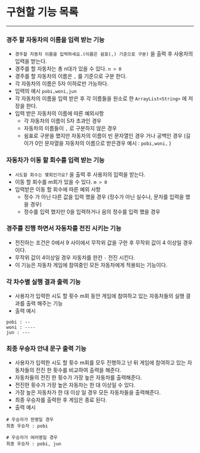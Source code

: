
# 구현할 기능 목록

---
### 경주 할 자동차의 이름을 입력 받는 기능

- `경주할 자동차 이름을 입력하세요.(이름은 쉼표(,) 기준으로 구분)` 을 출력 후 사용자의 입력을 받는다.
- 경주를 할 자동차는 총 n대가 있을 수 있다.  `n > 0`
- 경주를 할 자동차의 이름은 `,` 를 기준으로 구분 한다.
- 각 자동차의 이름은 5자 이하로만 가능하다.
- 입력의 예시 `pobi,woni,jun`
- 각 자동차의 이름을 입력 받은 후 각 이름들을 원소로 한 `ArrayList<String>` 에 저장을 한다.
- 입력 받은 자동차의 이름에 따른 예외사항
    - 각 자동차의 이름이 5자 초과인 경우
    - 자동차의 이름들이 `,` 로 구분하지 않은 경우
    - 쉼표로 구분을 했지만 자동차의 이름이 빈 문자열인 경우 거나 공백인 경우 (길이가 0인 문자열을 자동차의 이름으로 받은경우 예시 : `pobi,woni,` )


### 자동차가 이동 할 회수를 입력 받는 기능

- `시도할 회수는 몇회인가요?` 을 출력 후 사용자의 입력을 받는다.
- 이동 할 회수를 m회가 있을 수 있다. `m > 0`
- 입력받은 이동 할 회수에 따른 예외 사항
    - 정수 가 아닌 다른 값을 입력 했을 경우 (정수가 아닌 실수나, 문자를 입력을 했을 경우)
    - 정수를 입력 했지만 0을 입력하거나 음의 정수를 입력 했을 경우


### 경주를 진행 하면서 자동차를 전진 시키는 기능

- 전진하는 조건은 0에서 9 사이에서 무작위 값을 구한 후 무작위 값이 4 이상일 경우이다.
- 무작위 값이 4이상일 경우 자동차를 한칸 `-` 전진 시킨다.
- 이 기능은 자동차 게임에 참여중인 모든 자동차에게 적용되는 기능이다.

### 각 차수별 실행 결과 출력 기능

- 사용자가 입력한 시도 할 횟수 m회 동안 게임에 참여하고 있는 자동차들의 실행 결과를 출력 해주는 기능
- 출력 예시

```
pobi : --
woni : ----
jun : ---
```

### 최종 우승자 안내 문구 출력 기능

- 사용자가 입력한 시도 할 횟수 m회를 모두 진행하고 난 뒤 게임에 참여하고 있는 자동차들의 전진 한 횟수를 비교하여 출력을 해준다.
- 자동차들의 전진 한 횟수가 가장 높은 자동차를 출력해준다.
- 전진한 횟수가 가장 높은 자동차는 한 대 이상일 수 있다.
- 가장 높은 자동차가 한 대 이상 일 경우 모든 자동차들을 출력해준다.
- 최종 우승자를 출력한 후 게임은 종료 된다.
- 출력 예시

```
# 우승자가 한명일 경우
최종 우승자 : pobi

# 우승자가 여러명일 경우
최종 우승자 : pobi, jun
```